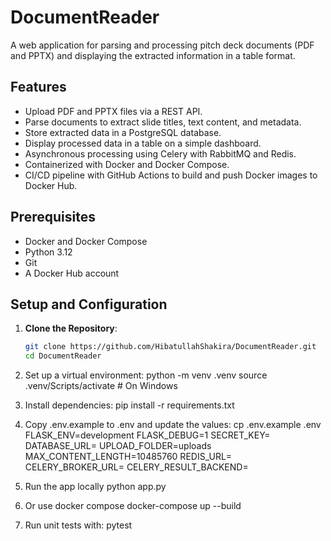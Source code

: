 # DocumentReader

A web application for parsing and processing pitch deck documents (PDF and PPTX) and displaying the extracted information in a table format.

## Features
- Upload PDF and PPTX files via a REST API.
- Parse documents to extract slide titles, text content, and metadata.
- Store extracted data in a PostgreSQL database.
- Display processed data in a table on a simple dashboard.
- Asynchronous processing using Celery with RabbitMQ and Redis.
- Containerized with Docker and Docker Compose.
- CI/CD pipeline with GitHub Actions to build and push Docker images to Docker Hub.

## Prerequisites
- Docker and Docker Compose
- Python 3.12
- Git
- A Docker Hub account

## Setup and Configuration
1. **Clone the Repository**:
   ```bash
   git clone https://github.com/HibatullahShakira/DocumentReader.git
   cd DocumentReader
   
2. Set up a virtual environment:
   python -m venv .venv
   source .venv/Scripts/activate  # On Windows

3. Install dependencies:
   pip install -r requirements.txt

4. Copy .env.example to .env and update the values:
   cp .env.example .env
   FLASK_ENV=development
   FLASK_DEBUG=1
   SECRET_KEY=
   DATABASE_URL=
   UPLOAD_FOLDER=uploads
   MAX_CONTENT_LENGTH=10485760
   REDIS_URL=
   CELERY_BROKER_URL=
   CELERY_RESULT_BACKEND=

5. Run the app locally
   python app.py

6. Or use docker compose
   docker-compose up --build

7. Run unit tests with:
   pytest